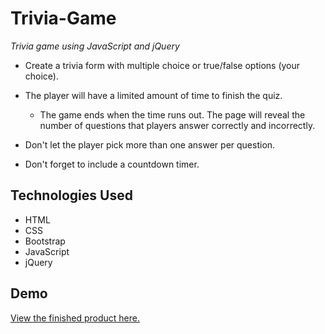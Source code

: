# Trivia-Game

*Trivia game using JavaScript and jQuery*

* Create a trivia form with multiple choice or true/false options (your choice).

* The player will have a limited amount of time to finish the quiz. 

  * The game ends when the time runs out. The page will reveal the number of questions that players answer correctly and incorrectly.

* Don't let the player pick more than one answer per question.

* Don't forget to include a countdown timer.


## Technologies Used
- HTML
- CSS 
- Bootstrap
- JavaScript 
- jQuery 


## Demo

<a href="https://christytreviranus.github.io/Trivia-Game/">View the finished product here.</a>